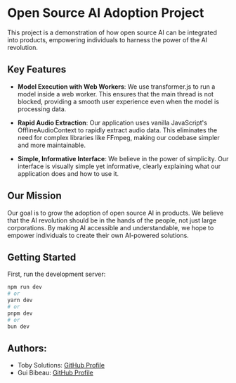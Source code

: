 # Open Source AI Adoption Project

This project is a demonstration of how open source AI can be integrated into products, empowering individuals to harness the power of the AI revolution.

## Key Features

- **Model Execution with Web Workers**: We use transformer.js to run a model inside a web worker. This ensures that the main thread is not blocked, providing a smooth user experience even when the model is processing data.

- **Rapid Audio Extraction**: Our application uses vanilla JavaScript's OfflineAudioContext to rapidly extract audio data. This eliminates the need for complex libraries like FFmpeg, making our codebase simpler and more maintainable.

- **Simple, Informative Interface**: We believe in the power of simplicity. Our interface is visually simple yet informative, clearly explaining what our application does and how to use it.

## Our Mission

Our goal is to grow the adoption of open source AI in products. We believe that the AI revolution should be in the hands of the people, not just large corporations. By making AI accessible and understandable, we hope to empower individuals to create their own AI-powered solutions.

## Getting Started

First, run the development server:

```bash
npm run dev
# or
yarn dev
# or
pnpm dev
# or
bun dev

```

## Authors:

- Toby Solutions: [GitHub Profile](https://github.com/tobySolutions)
- Gui Bibeau: [GitHub Profile](https://github.com/GuiBibeau)
